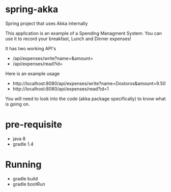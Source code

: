 # spring-akka
Spring project that uses Akka internally 

This application is an example of a Spending Managment System.
You can use it to record your breakfast, Lunch and Dinner expenses!

It has two working API's
* <host>/api/expenses/write?name=<name-of-the-food>&amount=<paid-amount>
* <host>/api/expenses/read?id=<record-id>

Here is an example usage
* http://localhost:8080/api/expenses/write?name=Dostoros&amount=9.50
* http://localhost:8080/api/expenses/read?id=1

You will need to look into the code (akka package specifically) to know what is going on.

# pre-requisite
* java 8
* gradle 1.4

# Running
* gradle build
* gradle bootRun

